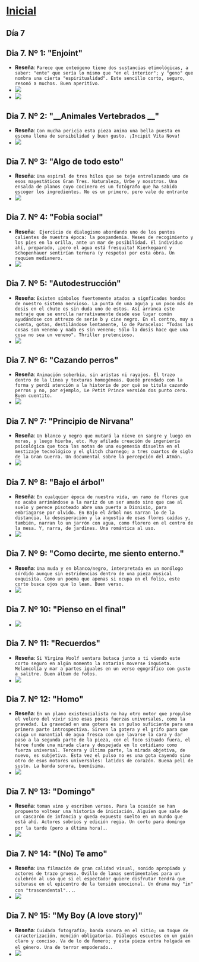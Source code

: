 # [Inicial](./index.md)
<h2>Día 7</h2>

## **Dia 7. Nº 1: "__Enjoint__"**
- **Reseña**: ```Parece que enteógeno tiene dos sustancias etimológicas, a saber: "ente" que sería lo mismo que "en el interior"; y "geno" que nombra una cierta "espiritualidad". Este sencillo corto, seguro, resonó a muchos. Buen aperitivo.```
- ![](dia7/0307211.png)
- ![](dia7/0307211b.png)

## **Dia 7. Nº 2: "__Animales Vertebrados __"**
- **Reseña**: ```Con mucha pericia esta pieza anima una bella puesta en escena llena de sensibilidad y buen gusto. ¡Incipit Vita Nova!```
- ![](dia7/0307212.png)


## **Dia 7. Nº 3: "__Algo de todo esto__"**
- **Reseña**: ```Una espiral de tres hilos que se teje entrelazando uno de esos mayestáticos Gran Tres. Naturaleza, Urbe y nosotros. Una ensalda de planos cuyo cocinero es un fotógrafo que ha sabido escoger los ingredientes. No es un primero, pero vale de entrante```
- ![](dia7/0307213.png)


## **Dia 7. Nº 4: "__Fobia social__"**
- **Reseña**: ``` Ejercicio de dialogismo abordando uno de los puntos calientes de nuestra época: la pospandemia. Meses de recogimiento y los pies en la orilla, ante un mar de posibilidad. El individuo ahí, preparado, ¡pero el agua está fresquita! Kierkegaard y Schopenhauer sentirían ternura (y respeto) por esta obra. Un requiem medianero.```
- ![](dia7/0307214.png)

## **Dia 7. Nº 5: "__Autodestrucción__"**
- **Reseña**: ```Existen símbolos fuertemente atados a signficados hondos de nuestro sistema nervioso. La punta de una aguja y un poco más de dosis en el chute es sin duda uno de estos. Así arranca este metraje que se enrolla narrativamente desde ese lugar común ayudándose con attrezo de serie b y cine negro. En el centro, muy a cuenta, gotas, destilándose lentamente, lo de Paracelso: “Todas las cosas son veneno y nada es sin veneno; Sólo la dosis hace que una cosa no sea un veneno". Thriller pretencioso.```
- ![](dia7/0307215.png)


## **Dia 7. Nº 6: "__Cazando perros__"**
- **Reseña**: ```Animación soberbia, sin aristas ni rayajos. El trazo dentro de la línea y texturas homogéneas. Quedé prendado con la forma y perdí atención a la historia de por qué se titula cazando perros y no, por ejemplo, Le Petit Prince versión dos punto cero. Buen cuentito.```
- ![](dia7/0307216.png)


## **Dia 7. Nº 7: "__Principio de Nirvana__"**
- **Reseña**: ```Un blanco y negro que mutará la nieve en sangre y luego en moras, y luego hierba, etc. Muy afilada creación de ingeniería psicológica que toca las notas de una eugenesia disuelta en el mestizaje tecnológico y el glitch charnego; a tres cuartos de siglo de la Gran Guerra. Un documental sobre la percepción del Atmán.```
- ![](dia7/0307217.png)



## **Dia 7. Nº 8: "__Bajo el árbol__"**
- **Reseña**: ```En cualquier época de nuestra vida, un ramo de flores que no acaba arrimándose a la nariz de un ser amado sino que cae al suelo y perece pisoteado abre una puerta a Dionisio, para embriagarse por olvido. En Bajo el árbol nos narran lo de la distancia, la desesperación y la angustia de esas flores caídas y, también, narran lo un jarrón con agua, como florero en el centro de la mesa. Y, narra, de jardines. Una romántica al uso.```
- ![](dia7/0307218.png)


## **Dia 7. Nº 9: "__Como decirte, me siento enterno.__"**
- **Reseña**: ```Una muda y en blanco/negro, interpretada en un monólogo sórdido aunque sin estridencias dentro de una pieza musical exquisita. Como un poema que apenas si ocupa en el folio, este corto busca ojos que lo lean. Buen verso.```
- ![](dia7/0307219.png)

## **Dia 7. Nº 10: "__Pienso en el final__"**
- ![](dia7/03072110.png)


## **Dia 7. Nº 11: "__Recuerdos__"**
- **Reseña**: ```Si Virgina Woolf sentara butaca junto a ti viendo este corto seguro en algún momento la notarías moverse inquieta. Melancolía y mar a partes iguales en un verso egográfico con gusto a salitre. Buen álbum de fotos.```
- ![](dia7/03072111.png)

## **Dia 7. Nº 12: "__Homo__"**
- **Reseña**: ```En un plano existencialista no hay otro motor que propulse el velero del vivir sino esas pocas fuerzas universales, como la gravedad. La gravedad en una gotera es un pulso suficiente para una primera parte introspectiva. Sirven la gotera y el grifo para que caiga un manantial de agua fresca con que lavarse la cara y dar paso a la segunda parte de la pieza, con el foco situado fuera, el héroe funde una mirada clara y despejada en lo cotidiano como fuerza universal. Tercera y última parte, la mirada objetiva, de nuevo, es subjetiva. Esta vez el pulso no es una gota cayendo sino otro de esos motores universales: latidos de corazón. Buena peli de susto. La banda sonora, buenísima.```
- ![](dia7/03072112.png)


## **Dia 7. Nº 13: "__Domingo__"**
- **Reseña**: ```toman vino y escriben versos. Para la ocasión se han propuesto voltear una historia de iniciación. Alguien que sale de un cascarón de infancia y queda expuesto suelto en un mundo que está ahí. Actores sobrios y edición regia. Un corto para domingo por la tarde (pero a última hora).```.
- ![](dia7/03072113.png)


## **Dia 7. Nº 14: "__(No) Te amo__"**
- **Reseña**: ```Una filmación de gran calidad visual, sonido apropiado y actores de trazo grueso. Ovillo de lanas sentimentales para un culebrón al uso que si el espectador quiere disfrutar tendrá que siturase en el epicentro de la tensión emocional. Un drama muy "in" con "trascendental"...```.
- ![](dia7/03072114.png)


## **Dia 7. Nº 15: "__My Boy (A love story)__"**
- **Reseña**: ```Cuidada fotografía; banda sonora en el sitio; un toque de caracterización, mención obligatoria. Diálogos escuetos en un guión claro y conciso. Va de lo de Romero; y esta pieza entra holgada en el género. Una de terror empoderado.```.
- ![](dia7/03072115.png)